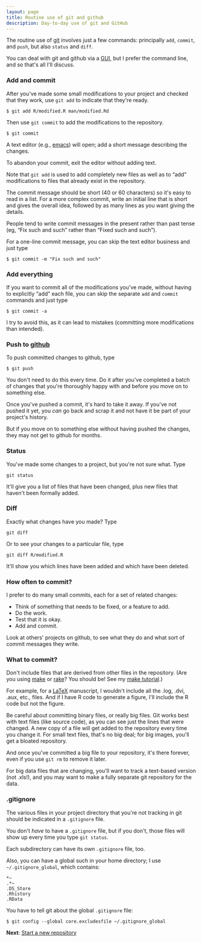 ```yaml
---
layout: page
title: Routine use of git and github
description: Day-to-day use of git and GitHub
---
```


The routine use of [git](https://git-scm.com) involves just a few commands:
principally `add`, `commit`, and `push`, but also `status` and
`diff`.

You can deal with git and github via a [GUI](https://mac.github.com/),
but I prefer the command line, and so that's all I'll discuss.

### Add and commit

After you've made some small modifications to your project and
checked that they work, use `git add` to indicate that they're ready.

    $ git add R/modified.R man/modified.Rd

Then use `git commit` to add the modifications to the repository.

    $ git commit

A text editor (e.g., [emacs](https://www.gnu.org/software/emacs)) will
open; add a short message describing the changes.

To abandon your commit, exit the editor without adding text.

Note that `git add` is used to add completely new files as well as to
&ldquo;add&rdquo; modifications to files that already exist in the
repository.

The commit message should be short (40 or 60 characters) so it's easy
to read in a list.  For a more complex commit, write an initial line
that is short and gives the overall idea, followed by as many lines as
you want giving the details.

People tend to write commit messages in the present rather than past tense
(eg, &ldquo;Fix such and such&rdquo; rather than &ldquo;Fixed such and
such&rdquo;).

For a one-line commit message, you can skip the text editor business
and just type

    $ git commit -m "Fix such and such"

### Add everything

If you want to commit all of the modifications you've made, without
having to explicitly &ldquo;add&rdquo; each file, you can skip the
separate `add` and `commit` commands and just type

    $ git commit -a

I try to avoid this, as it can lead to mistakes (committing more
modifications than intended).

### Push to [github](https://github.com)

To push committed changes to github, type

    $ git push

You don't need to do this every time. Do it after you've completed a batch
of changes that you're thoroughly happy with and before you move on to
something else.

Once you've pushed a commit, it's hard to take it away.  If you've
not pushed it yet, you _can_ go back and scrap it and not have it be part
of your project's history.

But if you move on to something else without having pushed the
changes, they may not get to github for months.


### Status

You've made some changes to a project, but you're not sure what.  Type

    git status

It'll give you a list of files that have been changed, plus new
files that haven't been formally added.


### Diff

Exactly what changes have you made?  Type

    git diff

Or to see your changes to a particular file, type

    git diff R/modified.R

It'll show you which lines have been added and which have been
deleted.


### How often to commit?

I prefer to do many small commits, each for a set of related changes:

- Think of something that needs to be fixed, or a feature to add.
- Do the work.
- Test that it is okay.
- Add and commit.

Look at others' projects on github, to see what they do and what sort
of commit messages they write.

### What to commit?

Don't include files that are derived from other files in the repository.  (Are you using
[make](https://www.gnu.org/software/make/) or
[rake](https://rake.rubyforge.org/)?  You should be!  See my
[make tutorial](https://kbroman.org/minimal_make).)

For example, for a [LaTeX](https://www.latex-project.org/) manuscript,
I wouldn't include all the .log, .dvi, .aux, etc., files.  And if I
have R code to generate a figure, I'll include the R code but not the
figure.

Be careful about committing binary files, or really big files.  Git
works best with text files (like source code), as you can see
just the lines that were changed.  A new copy of a file will get added to
the repository every time you change it. For small text files, that's
no big deal; for big images, you'll get a bloated repository.

And once you've committed a big file to your repository, it's there
forever, even if you use `git rm` to remove it later.

For big data files that are changing, you'll want to track a
text-based version (not .xls!), and you may want to make a
fully separate git repository for the data.

### .gitignore

The various files in your project directory that you're not tracking
in git should be indicated in a `.gitignore` file.

You don't _have_ to have a `.gitignore` file, but if you don't, those
files will show up every time you type `git status`.

Each subdirectory can have its own `.gitignore` file, too.

Also, you can have a global such in your home directory; I use
`~/.gitignore_global`, which contains:

    *~
    .*~
    .DS_Store
    .Rhistory
    .RData

You have to tell git about the global `.gitignore` file:

    $ git config --global core.excludesfile ~/.gitignore_global

**Next**: [Start a new repository](init.html)
